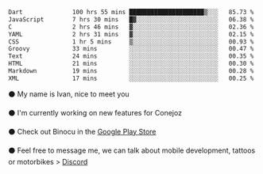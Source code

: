 <!--START_SECTION:waka-->

```txt
Dart              100 hrs 55 mins █████████████████████▒░░░   85.73 %
JavaScript        7 hrs 30 mins   █▓░░░░░░░░░░░░░░░░░░░░░░░   06.38 %
C                 2 hrs 46 mins   ▓░░░░░░░░░░░░░░░░░░░░░░░░   02.36 %
YAML              2 hrs 31 mins   ▓░░░░░░░░░░░░░░░░░░░░░░░░   02.15 %
CSS               1 hr 5 mins     ▒░░░░░░░░░░░░░░░░░░░░░░░░   00.93 %
Groovy            33 mins         ░░░░░░░░░░░░░░░░░░░░░░░░░   00.47 %
Text              24 mins         ░░░░░░░░░░░░░░░░░░░░░░░░░   00.35 %
HTML              21 mins         ░░░░░░░░░░░░░░░░░░░░░░░░░   00.30 %
Markdown          19 mins         ░░░░░░░░░░░░░░░░░░░░░░░░░   00.28 %
XML               17 mins         ░░░░░░░░░░░░░░░░░░░░░░░░░   00.25 %
```

<!--END_SECTION:waka-->

⚫ My name is Ivan, nice to meet you

⚫ I'm currently working on new features for Conejoz

⚫ Check out Binocu in the [Google Play Store](https://play.google.com/store/apps/dev?id=8134108822411179352)

⚫ Feel free to message me, we can talk about mobile development, tattoos or motorbikes > [Discord](https://discord.com/invite/M4wTh36A3N)
